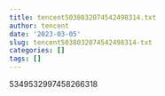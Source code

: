 ```yaml
---
title: tencent5038032074542498314.txt
author: tencent
date: '2023-03-05'
slug: tencent5038032074542498314-txt
categories: []
tags: []
---
```

5349532997458266318